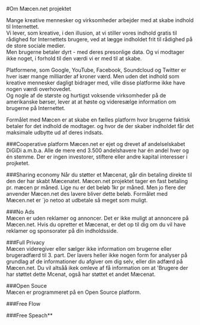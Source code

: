 #Om Mæcen.net projektet


Mange kreative mennesker og virksomheder arbejder med at skabe indhold til Internettet.  
Vi lever, som kreative, i den illusion, at vi stiller vores indhold gratis til rådighed for Internettets brugere, ved at lægge indholdet frit til rådighed på de store sociale medier.  
Men brugerne betaler dyrt - med deres presonlige data. Og vi modtager ikke noget, i forhold til den værdi vi er med til at skabe.    

Platformene, som Google, YouTube, Facebook, Soundcloud og Twitter er hver især mange milliarder af kroner værd. Men uden det indhold som kreative mennesker dagligt bidrager med, ville disse platforme ikke have nogen værdi overhovedet.  
Og nogle af de største og hurtigst voksende virksomheder på de amerikanske børser, lever at at høste og videresælge information om brugerne på Internettet.  

Formålet med Mæcen er at skabe en fælles platform hvor brugerne faktisk betaler for det indhold de modtager. og hvor de der skaber indholdet får det maksimale udbytte ud af deres indsats.  

###Cooperative platform
Mæcen.net er ejet og drevet af andelselskabet DiGiDi a.m.b.a. Alle de mere end 3.500 andelshavere har én andel hver og én stemme.
Der er ingen investorer, stiftere eller andre kapital interesser i projketet. 

###Sharing economy
Når du støtter et Mæcenat, går din betaling direkte til den der har skabt Mæcenatet. Mæcen.net projektet tager en fast betaling pr. mæcen pr måned. Lige nu er det beløb 1kr pr måned. Men jo flere der anvender Mæcen.net des lavere bliver dette beløb.  Formålet med Mæcen.net er ´jo netoo at udbetale så meget som muligt.

###No Ads  
Mæcen er uden reklamer og annoncer.  Det er ikke muligt at annoncere på Mæcen.net. Hvis du opretter et Mæcenat, er det op til dig om du vil have reklamer og sponsorater på din indholdsside.

###Full Privacy  
Mæcen videregiver eller sælger ikke information om brugerne eller brugeradfærd til 3. part. Der lavers heller ikke nogen form for analyser på grundlag af de informationer du afgiver om dig selv, eller din adfærd på Mæcen.net. Du vil altsåå ikek omleve af få information om at 'Brugere der har støttet dette Mcenat, også har støttet et andet Mæcenat. 

###Open Souce  
Mæcen er programmeret på en Open Source platform.  

###Free Flow  

###Free Speach**
